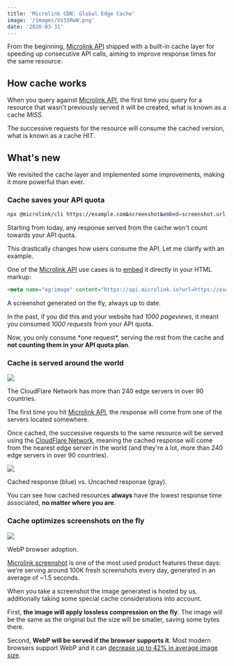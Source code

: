```yaml
---
title: 'Microlink CDN: Global Edge Cache'
image: '/images/VsS5RwW.png'
date: '2020-03-31'
---
```


From the beginning, [Microlink API](/docs/api/getting-started/overview) shipped with a built-in cache layer for speeding up consecutive API calls, aiming to improve response times for the same resource.

## How cache works

When you query against [Microlink API](/docs/api/getting-started/overview), the first time you query for a resource that wasn't previously served it will be created, what is known as a cache *MISS*.

The successive requests for the resource will consume the cached version, what is known as a cache *HIT*.

## What's new

We revisited the cache layer and implemented some improvements, making it more powerful than ever.

### Cache saves your API quota

```bash
npx @microlink/cli https://example.com&screenshot&embed=screenshot.url
```

Starting from today, any response served from the cache won't count towards your API quota.

This drastically changes how users consume the API. Let me clarify with an example.

One of the [Microlink API](/docs/api/getting-started/overview) use cases is to [embed](/docs/api/parameters/embed) it directly in your HTML markup:

```html
<meta name="og:image" content="https://api.microlink.io?url=https://example.com&screenshot&embed=screenshot.url">
```

<Figcaption>A screenshot generated on the fly, always up to date.</Figcaption>

In the past, if you did this and your website had *1000 pageviews*, it meant you consumed *1000 requests* from your API quota.

Now, you only consume \*one request\*, serving the rest from the cache and **not counting them in your API quota plan**.

### Cache is served around the world

![](https://blog-cloudflare-com-assets.storage.googleapis.com/2019/08/image1-3.png)

<Figcaption>The CloudFlare Network has more than 240 edge servers in over 90 countries.</Figcaption>

The first time you hit [Microlink API](/docs/api/getting-started/overview), the response will come from one of the servers located somewhere.

Once cached, the successive requests to the same resource will be served using the [CloudFlare Network](https://www.cloudflare.com/network), meaning the cached response will come from the nearest edge server in the world (and they're a lot, more than 240 edge servers in over 90 countries).

![](/images/VsS5RwW.png)

<Figcaption>Cached response (blue) vs. Uncached response (gray).</Figcaption>

You can see how cached resources **always** have the lowest response time associated, **no matter where you are**.

### Cache optimizes screenshots on the fly

![](https://caniuse.bitsofco.de/image/webp.png)

<Figcaption>WebP browser adoption.</Figcaption>

[Microlink screenshot](/screenshot) is one of the most used product features these days: we’re serving around 100K fresh screenshots every day, generated in an average of ~1.5 seconds.

When you take a screenshot the image generated is hosted by us, additionally taking some special cache considerations into account.

First, **the image will apply lossless compression on the fly**. The image will be the same as the original but the size will be smaller, saving some bytes there.

Second, **WebP will be served if the browser supports it**. Most modern browsers support WebP and it can [decrease up to 42% in average image size](https://www.keycdn.com/support/png-to-webp).
